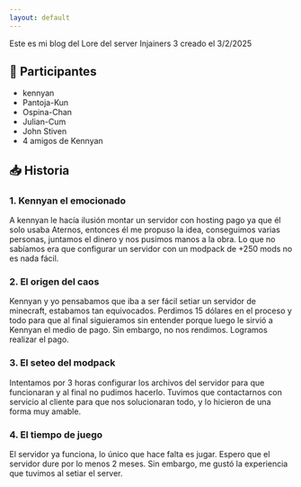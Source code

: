 ```yaml
---
layout: default
---
```


<head>
  <link rel="icon" type="image/x-icon" href="{{ site.baseurl }}/assets/images/favicon.ico">
</head>

Este es mi blog del Lore del server Injainers 3 creado el 3/2/2025

## 🚀 Participantes  
- kennyan
- Pantoja-Kun
- Ospina-Chan
- Julian-Cum
- John Stiven
- 4 amigos de Kennyan

## 📥 Historia
### **1. Kennyan el emocionado**
   A kennyan le hacía ilusión montar un servidor con hosting pago ya que él solo usaba Aternos, entonces él me propuso la idea, conseguimos varias personas, juntamos el dinero y nos pusimos manos a la obra. Lo que no sabíamos era que configurar un servidor con un modpack de +250 mods no es nada fácil.
   
### **2. El origen del caos**
   Kennyan y yo pensabamos que iba a ser fácil setiar un servidor de minecraft, estabamos tan equivocados. Perdimos 15 dólares en el proceso y todo para que al final siguieramos sin entender porque luego le sirvió a Kennyan el medio de pago. Sin embargo, no nos rendimos. Logramos realizar el pago.

### **3. El seteo del modpack**
   Intentamos por 3 horas configurar los archivos del servidor para que funcionaran y al final no pudimos hacerlo. Tuvimos que contactarnos con servicio al cliente para que nos solucionaran todo, y lo hicieron de una forma muy amable.

### **4. El tiempo de juego**
   El servidor ya funciona, lo único que hace falta es jugar. Espero que el servidor dure por lo menos 2 meses. Sin embargo, me gustó la experiencia que tuvimos al setiar el server.
